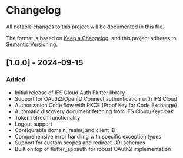 # Changelog

All notable changes to this project will be documented in this file.

The format is based on [Keep a Changelog](https://keepachangelog.com/en/1.0.0/),
and this project adheres to [Semantic Versioning](https://semver.org/spec/v2.0.0.html).

## [1.0.0] - 2024-09-15

### Added
- Initial release of IFS Cloud Auth Flutter library
- Support for OAuth2/OpenID Connect authentication with IFS Cloud
- Authorization Code flow with PKCE (Proof Key for Code Exchange)
- Automatic discovery document fetching from IFS Cloud/Keycloak
- Token refresh functionality
- Logout support
- Configurable domain, realm, and client ID
- Comprehensive error handling with specific exception types
- Support for custom scopes and redirect URI schemes
- Built on top of flutter_appauth for robust OAuth2 implementation